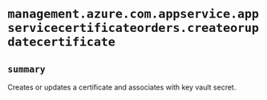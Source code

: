 # `management.azure.com.appservice.appservicecertificateorders.createorupdatecertificate`

## `summary`
Creates or updates a certificate and associates with key vault secret.



